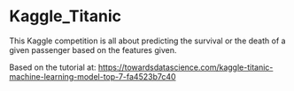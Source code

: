 # Kaggle_Titanic
This Kaggle competition is all about predicting the survival or the death of a given passenger based on the features given.

Based on the tutorial at: https://towardsdatascience.com/kaggle-titanic-machine-learning-model-top-7-fa4523b7c40
